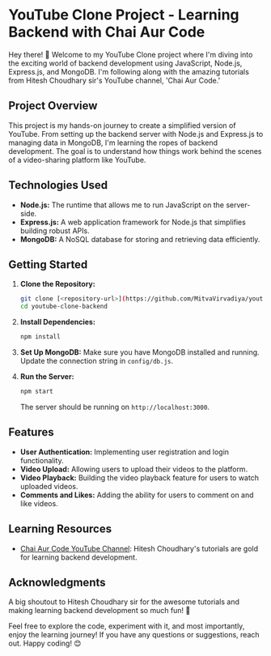 # YouTube Clone Project - Learning Backend with Chai Aur Code

Hey there! 👋 Welcome to my YouTube Clone project where I'm diving into the exciting world of backend development using JavaScript, Node.js, Express.js, and MongoDB. I'm following along with the amazing tutorials from Hitesh Choudhary sir's YouTube channel, 'Chai Aur Code.'

## Project Overview

This project is my hands-on journey to create a simplified version of YouTube. From setting up the backend server with Node.js and Express.js to managing data in MongoDB, I'm learning the ropes of backend development. The goal is to understand how things work behind the scenes of a video-sharing platform like YouTube.

## Technologies Used

- **Node.js:** The runtime that allows me to run JavaScript on the server-side.
- **Express.js:** A web application framework for Node.js that simplifies building robust APIs.
- **MongoDB:** A NoSQL database for storing and retrieving data efficiently.

## Getting Started

1. **Clone the Repository:**
   ```bash
   git clone [<repository-url>](https://github.com/MitvaVirvadiya/youtube-backend.git)
   cd youtube-clone-backend
   ```

2. **Install Dependencies:**
   ```bash
   npm install
   ```

3. **Set Up MongoDB:**
   Make sure you have MongoDB installed and running. Update the connection string in `config/db.js`.

4. **Run the Server:**
   ```bash
   npm start
   ```

   The server should be running on `http://localhost:3000`.

## Features

- **User Authentication:** Implementing user registration and login functionality.
- **Video Upload:** Allowing users to upload their videos to the platform.
- **Video Playback:** Building the video playback feature for users to watch uploaded videos.
- **Comments and Likes:** Adding the ability for users to comment on and like videos.

## Learning Resources

- [Chai Aur Code YouTube Channel](https://www.youtube.com/channel/UC7ZcDKe3WzU9uhUnsZvK4gQ): Hitesh Choudhary's tutorials are gold for learning backend development.

## Acknowledgments

A big shoutout to Hitesh Choudhary sir for the awesome tutorials and making learning backend development so much fun! 🚀

Feel free to explore the code, experiment with it, and most importantly, enjoy the learning journey! If you have any questions or suggestions, reach out. Happy coding! 😊
